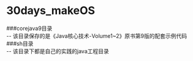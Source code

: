 # 30days_makeOS

###corejava9目录 <br/>
	-- 该目录保存的是《Java核心技术-Volume1~2》原书第9版的配套示例代码 <br/>
###sh目录 <br/>
    -- 该目录下都是自己的实践的java工程目录 <br/>
    
